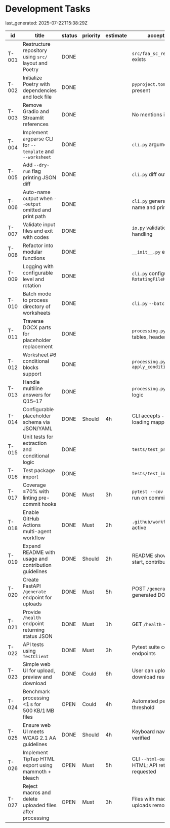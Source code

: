 # Development Tasks

last_generated: 2025-07-22T15:38:29Z

| id | title | status | priority | estimate | acceptance_criteria | labels |
|----|-------|--------|----------|----------|--------------------|--------|
| T-001 | Restructure repository using `src/` layout and Poetry | DONE | | | `src/faa_sc_replacer/__init__.py` exists | area/setup type/chore |
| T-002 | Initialize Poetry with dependencies and lock file | DONE | | | `pyproject.toml` and `poetry.lock` present | area/setup type/chore |
| T-003 | Remove Gradio and Streamlit references | DONE | | | No mentions in repo | area/docs type/chore |
| T-004 | Implement argparse CLI for `--template` and `--worksheet` | DONE | | | `cli.py` argument parser | area/cli type/feat |
| T-005 | Add `--dry-run` flag printing JSON diff | DONE | | | `cli.py` diff output | area/cli type/feat |
| T-006 | Auto-name output when `--output` omitted and print path | DONE | | | `cli.py` generates timestamped name and prints path | area/cli type/feat |
| T-007 | Validate input files and exit with codes | DONE | | | `io.py` validation and `cli.py` error handling | area/io type/feat |
| T-008 | Refactor into modular functions | DONE | | | `__init__.py` exposes helpers | area/core type/chore |
| T-009 | Logging with configurable level and rotation | DONE | | | `cli.py` configures `RotatingFileHandler` | area/logging type/feat |
| T-010 | Batch mode to process directory of worksheets | DONE | | | `cli.py` `--batch` option | area/cli type/feat |
| T-011 | Traverse DOCX parts for placeholder replacement | DONE | | | `processing.py` iterates body, tables, headers, footers | area/core type/feat |
| T-012 | Worksheet #6 conditional blocks support | DONE | | | `processing.py` `apply_conditionals` | area/core type/feat |
| T-013 | Handle multiline answers for Q15–17 | DONE | | | `processing.py` next paragraph logic | area/core type/feat |
| T-014 | Configurable placeholder schema via JSON/YAML | DONE | Should | 4h | CLI accepts `--schema` path loading mappings | area/cli type/feat |
| T-015 | Unit tests for extraction and conditional logic | DONE | | | `tests/test_processing.py` | area/tests type/feat |
| T-016 | Test package import | DONE | | | `tests/test_import.py` | area/tests type/feat |
| T-017 | Coverage ≥70% with linting pre-commit hooks | DONE | Must | 3h | `pytest --cov` ≥70% and hooks run on commit | area/ci type/chore |
| T-018 | Enable GitHub Actions multi-agent workflow | DONE | Must | 2h | `.github/workflows/agents.yml` active | area/ci type/feat |
| T-019 | Expand README with usage and contribution guidelines | DONE | Should | 2h | README shows install, quick start, contribution section | area/docs type/feat |
| T-020 | Create FastAPI `/generate` endpoint for uploads | DONE | Must | 5h | POST `/generate` returns generated DOCX path | area/api type/feat |
| T-021 | Provide `/health` endpoint returning status JSON | DONE | Must | 1h | GET `/health` → `{"status": "ok"}` | area/api type/feat |
| T-022 | API tests using `TestClient` | DONE | Must | 3h | Pytest suite covers both endpoints | area/tests type/feat |
| T-023 | Simple web UI for upload, preview and download | DONE | Could | 6h | User can upload files and download result via browser | area/web type/feat |
| T-024 | Benchmark processing <1 s for 500 KB/1 MB files | OPEN | Could | 4h | Automated perf test under threshold | area/perf type/chore |
| T-025 | Ensure web UI meets WCAG 2.1 AA guidelines | DONE | Should | 4h | Keyboard navigation and alt-text verified | area/web type/feat |
| T-026 | Implement TipTap HTML export using mammoth + bleach | OPEN | Must | 5h | CLI `--html-out` saves sanitized HTML; API returns HTML when requested | area/core type/feat |
| T-027 | Reject macros and delete uploaded files after processing | OPEN | Must | 3h | Files with macros rejected; uploads removed post-response | area/security type/feat |
